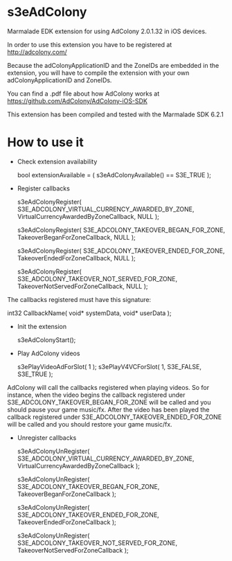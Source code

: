 s3eAdColony
===========

Marmalade EDK extension for using AdColony 2.0.1.32 in iOS devices.

In order to use this extension you have to be registered at http://adcolony.com/

Because the adColonyApplicationID and the ZoneIDs are embedded in the extension,
you will have to compile the extension with your own adColonyApplicationID and ZoneIDs.

You can find a .pdf file about how AdColony works at https://github.com/AdColony/AdColony-iOS-SDK

This extension has been compiled and tested with the Marmalade SDK 6.2.1

How to use it
=============

+ Check extension availability

	bool extensionAvailable = ( s3eAdColonyAvailable() == S3E_TRUE );

+ Register callbacks

	s3eAdColonyRegister( S3E_ADCOLONY_VIRTUAL_CURRENCY_AWARDED_BY_ZONE,
      VirtualCurrencyAwardedByZoneCallback, NULL );

    s3eAdColonyRegister( S3E_ADCOLONY_TAKEOVER_BEGAN_FOR_ZONE,
      TakeoverBeganForZoneCallback, NULL );

    s3eAdColonyRegister( S3E_ADCOLONY_TAKEOVER_ENDED_FOR_ZONE,
      TakeoverEndedForZoneCallback, NULL );

    s3eAdColonyRegister( S3E_ADCOLONY_TAKEOVER_NOT_SERVED_FOR_ZONE,
      TakeoverNotServedForZoneCallback, NULL );
	  
The callbacks registered must have this signature:

  int32 CallbackName( void* systemData, void* userData );

+ Init the extension

	s3eAdColonyStart();

+ Play AdColony videos

	s3ePlayVideoAdForSlot( 1 );
	s3ePlayV4VCForSlot( 1, S3E_FALSE, S3E_TRUE );
	
AdColony will call the callbacks registered when playing videos. So for instance,
when the video begins the callback registered under S3E_ADCOLONY_TAKEOVER_BEGAN_FOR_ZONE
will be called and you should pause your game music/fx. After the video has been played the
callback registered under S3E_ADCOLONY_TAKEOVER_ENDED_FOR_ZONE will be called and you should
restore your game music/fx.

+ Unregister callbacks

	s3eAdColonyUnRegister( S3E_ADCOLONY_VIRTUAL_CURRENCY_AWARDED_BY_ZONE,
      VirtualCurrencyAwardedByZoneCallback );

    s3eAdColonyUnRegister( S3E_ADCOLONY_TAKEOVER_BEGAN_FOR_ZONE,
      TakeoverBeganForZoneCallback );

    s3eAdColonyUnRegister( S3E_ADCOLONY_TAKEOVER_ENDED_FOR_ZONE,
      TakeoverEndedForZoneCallback );

    s3eAdColonyUnRegister( S3E_ADCOLONY_TAKEOVER_NOT_SERVED_FOR_ZONE,
      TakeoverNotServedForZoneCallback );